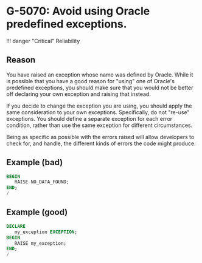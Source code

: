 # G-5070: Avoid using Oracle predefined exceptions.

!!! danger "Critical"
    Reliability

## Reason

You have raised an exception whose name was defined by Oracle. While it is possible that you have a good reason for "using" one of Oracle's predefined exceptions, you should make sure that you would not be better off declaring your own exception and raising that instead.

If you decide to change the exception you are using, you should apply the same consideration to your own exceptions. Specifically, do not "re-use" exceptions. You should define a separate exception for each error condition, rather than use the same exception for different circumstances. 

Being as specific as possible with the errors raised will allow developers to check for, and handle, the different kinds of errors the code might produce.

## Example (bad)

``` sql
BEGIN
   RAISE NO_DATA_FOUND;
END;
/
```

## Example (good)

``` sql
DECLARE
   my_exception EXCEPTION;
BEGIN
   RAISE my_exception;
END;
/
```
